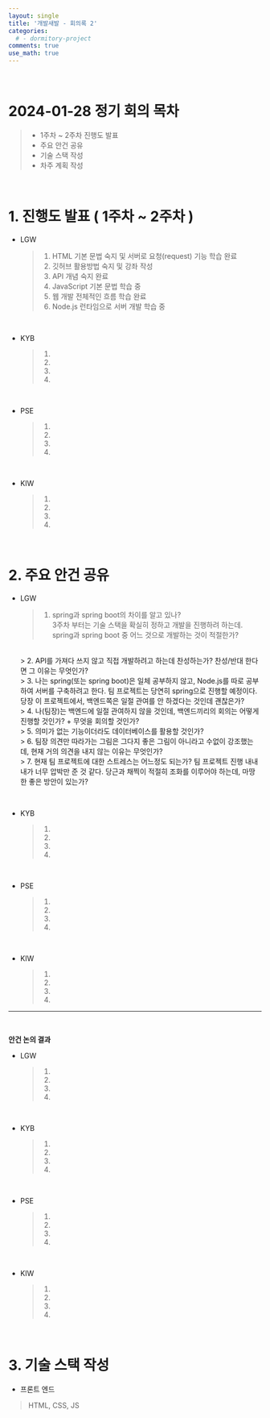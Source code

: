 ```yaml
---
layout: single
title: '개발새발 - 회의록 2'
categories:
  # - dormitory-project
comments: true
use_math: true
---
```


<br>

# 2024-01-28 정기 회의 목차
> -  1주차 ~ 2주차 진행도 발표
> -  주요 안건 공유
> -  기술 스택 작성
> -  차주 계획 작성

<br>

# 1. 진행도 발표 ( 1주차 ~ 2주차 )

- LGW
  > 1. HTML 기본 문법 숙지 및 서버로 요청(request) 기능 학습 완료
  > 2. 깃허브 활용방법 숙지 및 강좌 작성
  > 3. API 개념 숙지 완료
  > 4. JavaScript 기본 문법 학습 중
  > 5. 웹 개발 전체적인 흐름 학습 완료
  > 6. Node.js 런타임으로 서버 개발 학습 중

<br>

- KYB
  > 1. 
  > 2. 
  > 3. 
  > 4. 

<br>

- PSE
  > 1. 
  > 2. 
  > 3. 
  > 4. 

<br>

- KIW
  > 1. 
  > 2. 
  > 3. 
  > 4. 

<br>

# 2. 주요 안건 공유

- LGW
  > 1. spring과 spring boot의 차이를 알고 있나?  
    3주차 부터는 기술 스택을 확실히 정하고 개발을 진행하려 하는데. spring과 spring boot 중 어느 것으로 개발하는 것이 적절한가?  
  <br>
  > 2. API를 가져다 쓰지 않고 직접 개발하려고 하는데 찬성하는가?  
  찬성/반대 한다면 그 이유는 무엇인가?    
  <br>
  > 3. 나는 spring(또는 spring boot)은 일체 공부하지 않고, Node.js를 따로 공부하여 서버를 구축하려고 한다. 팀 프로젝트는 당연히 spring으로 진행할 예정이다. 당장 이 프로젝트에서, 백엔드쪽은 일절 관여를 안 하겠다는 것인데 괜찮은가?  
  <br>
  > 4. 나(팀장)는 백엔드에 일절 관여하지 않을 것인데, 백엔드끼리의 회의는 어떻게 진행할 것인가? + 무엇을 회의할 것인가?  
  <br>
  > 5. 의미가 없는 기능이더라도 데이터베이스를 활용할 것인가?  
  <br>
  > 6. 팀장 의견만 따라가는 그림은 그다지 좋은 그림이 아니라고 수없이 강조했는데, 현재 거의 의견을 내지 않는 이유는 무엇인가?  
  <br>
  > 7. 현재 팀 프로젝트에 대한 스트레스는 어느정도 되는가?   
  팀 프로젝트 진행 내내 내가 너무 압박만 준 것 같다. 당근과 채찍이 적절히 조화를 이루어야 하는데, 마땅한 좋은 방안이 있는가?  

<br>

- KYB
  > 1. 
  > 2. 
  > 3. 
  > 4. 

<br>

- PSE
  > 1. 
  > 2. 
  > 3. 
  > 4. 

<br>

- KIW
  > 1. 
  > 2. 
  > 3. 
  > 4. 

<hr>
<br>

**안건 논의 결과**

- LGW
  > 1. 
  > 2. 
  > 3. 
  > 4. 
  
<br>

- KYB
  > 1. 
  > 2. 
  > 3. 
  > 4. 

<br>

- PSE
  > 1. 
  > 2. 
  > 3. 
  > 4. 

<br>

- KIW
  > 1. 
  > 2. 
  > 3. 
  > 4. 

<br>

# 3. 기술 스택 작성

- 프론트 엔드

> HTML, CSS, JS